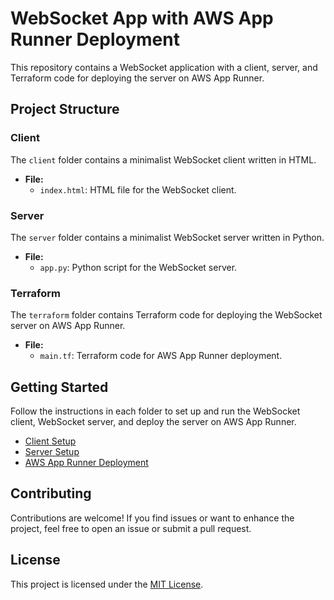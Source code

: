 # WebSocket App with AWS App Runner Deployment

This repository contains a WebSocket application with a client, server, and Terraform code for deploying the server on AWS App Runner.

## Project Structure

### Client

The `client` folder contains a minimalist WebSocket client written in HTML.

- **File:**
  - `index.html`: HTML file for the WebSocket client.

### Server

The `server` folder contains a minimalist WebSocket server written in Python.

- **File:**
  - `app.py`: Python script for the WebSocket server.

### Terraform

The `terraform` folder contains Terraform code for deploying the WebSocket server on AWS App Runner.

- **File:**
  - `main.tf`: Terraform code for AWS App Runner deployment.

## Getting Started

Follow the instructions in each folder to set up and run the WebSocket client, WebSocket server, and deploy the server on AWS App Runner.

- [Client Setup](./client/README.md)
- [Server Setup](./server/README.md)
- [AWS App Runner Deployment](./terraform/README.md)

## Contributing

Contributions are welcome! If you find issues or want to enhance the project, feel free to open an issue or submit a pull request.

## License

This project is licensed under the [MIT License](LICENSE).
